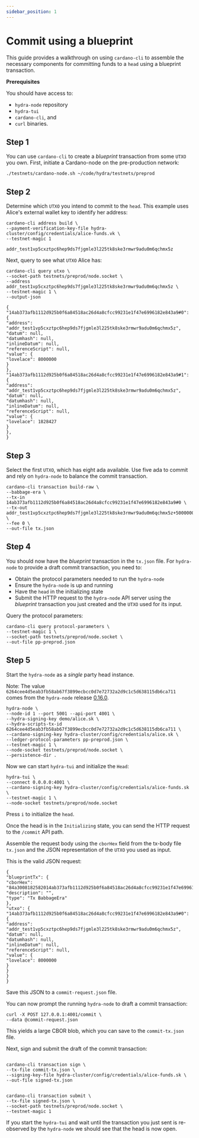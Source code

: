 ```yaml
---
sidebar_position: 1
---
```


# Commit using a blueprint

This guide provides a walkthrough on using `cardano-cli` to assemble the necessary components for committing funds to a `head` using a blueprint transaction.

**Prerequisites**

You should have access to:

- `hydra-node` repository
- `hydra-tui`
- `cardano-cli`, and
- `curl` binaries.

## Step 1
You can use `cardano-cli` to create a _blueprint_ transaction from some `UTXO` you own. First, initiate a Cardano-node on the pre-production network:

```shell
./testnets/cardano-node.sh ~/code/hydra/testnets/preprod
```

## Step 2
Determine which `UTXO` you intend to commit to the `head`. This example uses Alice's external wallet key to identify her address:

```shell
cardano-cli address build \
--payment-verification-key-file hydra-cluster/config/credentials/alice-funds.vk \
--testnet-magic 1

addr_test1vp5cxztpc6hep9ds7fjgmle3l225tk8ske3rmwr9adu0m6qchmx5z
```

Next, query to see what `UTXO` Alice has:

```shell
cardano-cli query utxo \
--socket-path testnets/preprod/node.socket \
--address addr_test1vp5cxztpc6hep9ds7fjgmle3l225tk8ske3rmwr9adu0m6qchmx5z \
--testnet-magic 1 \
--output-json

{
"14ab373afb1112d925b0f6a84518ac26d4a8cfcc99231e1f47e6996182e843a9#0": {
"address": "addr_test1vp5cxztpc6hep9ds7fjgmle3l225tk8ske3rmwr9adu0m6qchmx5z",
"datum": null,
"datumhash": null,
"inlineDatum": null,
"referenceScript": null,
"value": {
"lovelace": 8000000
}
},
"14ab373afb1112d925b0f6a84518ac26d4a8cfcc99231e1f47e6996182e843a9#1": {
"address": "addr_test1vp5cxztpc6hep9ds7fjgmle3l225tk8ske3rmwr9adu0m6qchmx5z",
"datum": null,
"datumhash": null,
"inlineDatum": null,
"referenceScript": null,
"value": {
"lovelace": 1828427
}
},
}
```

## Step 3
Select the first `UTXO`, which has eight ada available. Use five ada to commit and rely on `hydra-node` to balance the commit transaction.

```shell
cardano-cli transaction build-raw \
--babbage-era \
--tx-in 14ab373afb1112d925b0f6a84518ac26d4a8cfcc99231e1f47e6996182e843a9#0 \
--tx-out addr_test1vp5cxztpc6hep9ds7fjgmle3l225tk8ske3rmwr9adu0m6qchmx5z+5000000 \
--fee 0 \
--out-file tx.json
```

## Step 4
You should now have the _blueprint_ transaction in the `tx.json` file. For `hydra-node` to provide a draft commit transaction, you need to:

- Obtain the protocol parameters needed to run the `hydra-node`
- Ensure the `hydra-node` is up and running
- Have the `head` in the initializing state
- Submit the HTTP request to the `hydra-node` API server using the _blueprint_ transaction you just created and the `UTXO` used for its input.


Query the protocol parameters:

```shell
cardano-cli query protocol-parameters \
--testnet-magic 1 \
--socket-path testnets/preprod/node.socket \
--out-file pp-preprod.json

```

## Step 5
Start the `hydra-node` as a _single_ party head instance.

Note: The value `6264cee4d5eab3fb58ab67f3899ecbcc0d7e72732a2d9c1c5d638115db6ca711` comes from the `hydra-node` release [0.16.0](https://github.com/input-output-hk/hydra/releases/tag/0.16.0).

```shell
hydra-node \
--node-id 1 --port 5001 --api-port 4001 \
--hydra-signing-key demo/alice.sk \
--hydra-scripts-tx-id 6264cee4d5eab3fb58ab67f3899ecbcc0d7e72732a2d9c1c5d638115db6ca711 \
--cardano-signing-key hydra-cluster/config/credentials/alice.sk \
--ledger-protocol-parameters pp-preprod.json \
--testnet-magic 1 \
--node-socket testnets/preprod/node.socket \
--persistence-dir .
```

Now we can start `hydra-tui` and initialize the `Head`:

```shell
hydra-tui \
--connect 0.0.0.0:4001 \
--cardano-signing-key hydra-cluster/config/credentials/alice-funds.sk \
--testnet-magic 1 \
--node-socket testnets/preprod/node.socket
```

Press `i` to initialize the `head`.

Once the head is in the `Initializing` state, you can send the HTTP request to the `/commit` API path.

Assemble the request body using the `cborHex` field from the tx-body file `tx.json` and the JSON representation of the `UTXO` you used as input.

This is the valid JSON request:

```shell
{
"blueprintTx": {
"cborHex": "84a3008182582014ab373afb1112d925b0f6a84518ac26d4a8cfcc99231e1f47e6996182e843a900018182581d6069830961c6af9095b0f2648dff31fa9545d8f0b6623db865eb78fde81a007a12000200a0f5f6",
"description": "",
"type": "Tx BabbageEra"
},
"utxo": {
"14ab373afb1112d925b0f6a84518ac26d4a8cfcc99231e1f47e6996182e843a9#0": {
"address": "addr_test1vp5cxztpc6hep9ds7fjgmle3l225tk8ske3rmwr9adu0m6qchmx5z",
"datum": null,
"datumhash": null,
"inlineDatum": null,
"referenceScript": null,
"value": {
"lovelace": 8000000
}
}
}
}
```

Save this JSON to a `commit-request.json` file.

You can now prompt the running `hydra-node` to draft a commit transaction:


```
curl -X POST 127.0.0.1:4001/commit \
--data @commit-request.json

```

This yields a large CBOR blob, which you can save to the `commit-tx.json` file.

Next, sign and submit the draft of the commit transaction:

```shell

cardano-cli transaction sign \
--tx-file commit-tx.json \
--signing-key-file hydra-cluster/config/credentials/alice-funds.sk \
--out-file signed-tx.json


cardano-cli transaction submit \
--tx-file signed-tx.json \
--socket-path testnets/preprod/node.socket \
--testnet-magic 1
```

If you start the `hydra-tui` and wait until the transaction you just sent is re-observed by the `hydra-node` we should see that the head is now open.